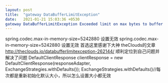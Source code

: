 ```yaml
---
layout: post
title:  "gateway DataBufferLimitException"
date:   2021-01-21 15:03:36 +0530
gateway DataBufferLimitException Exceeded limit on max bytes to buffer : 262144​
---
```

spring.codec.max-in-memory-size=5242880 设置无效
spring.codec.max-in-memory-size=5242880 设置无效
首选这里感谢下大神 theClouds的文章 http://theclouds.io/databufferlimitexception-262144/
顺利定位到自己问题并解决了问题
DefaultClientResponse clientResponse = new DefaultClientResponse(responseAdapter, ExchangeStrategies.withDefaults());
ExchangeStrategies.withDefaults()//每次都是重新初始化默认大小，所以怎么设置大小都无效


